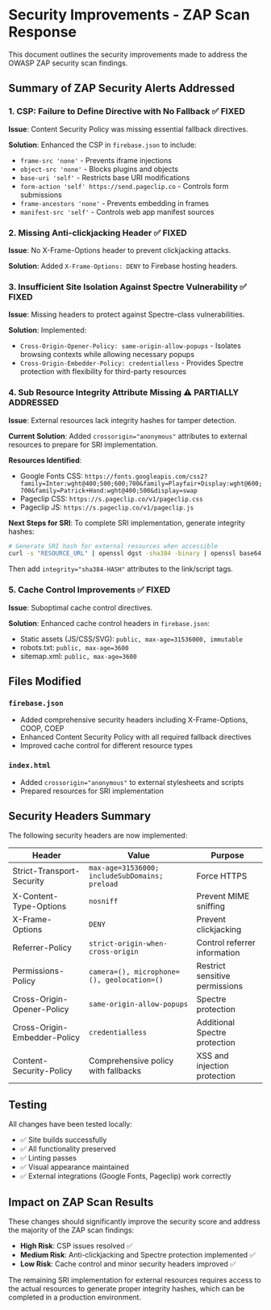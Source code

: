 # Security Improvements - ZAP Scan Response

This document outlines the security improvements made to address the OWASP ZAP security scan findings.

## Summary of ZAP Security Alerts Addressed

### 1. CSP: Failure to Define Directive with No Fallback ✅ FIXED

**Issue**: Content Security Policy was missing essential fallback directives.

**Solution**: Enhanced the CSP in `firebase.json` to include:

- `frame-src 'none'` - Prevents iframe injections
- `object-src 'none'` - Blocks plugins and objects
- `base-uri 'self'` - Restricts base URI modifications
- `form-action 'self' https://send.pageclip.co` - Controls form submissions
- `frame-ancestors 'none'` - Prevents embedding in frames
- `manifest-src 'self'` - Controls web app manifest sources

### 2. Missing Anti-clickjacking Header ✅ FIXED

**Issue**: No X-Frame-Options header to prevent clickjacking attacks.

**Solution**: Added `X-Frame-Options: DENY` to Firebase hosting headers.

### 3. Insufficient Site Isolation Against Spectre Vulnerability ✅ FIXED

**Issue**: Missing headers to protect against Spectre-class vulnerabilities.

**Solution**: Implemented:

- `Cross-Origin-Opener-Policy: same-origin-allow-popups` - Isolates browsing contexts while allowing necessary popups
- `Cross-Origin-Embedder-Policy: credentialless` - Provides Spectre protection with flexibility for third-party resources

### 4. Sub Resource Integrity Attribute Missing ⚠️ PARTIALLY ADDRESSED

**Issue**: External resources lack integrity hashes for tamper detection.

**Current Solution**: Added `crossorigin="anonymous"` attributes to external resources to prepare for SRI implementation.

**Resources Identified**:

- Google Fonts CSS: `https://fonts.googleapis.com/css2?family=Inter:wght@400;500;600;700&family=Playfair+Display:wght@600;700&family=Patrick+Hand:wght@400;500&display=swap`
- Pageclip CSS: `https://s.pageclip.co/v1/pageclip.css`
- Pageclip JS: `https://s.pageclip.co/v1/pageclip.js`

**Next Steps for SRI**: To complete SRI implementation, generate integrity hashes:

```bash
# Generate SRI hash for external resources when accessible
curl -s "RESOURCE_URL" | openssl dgst -sha384 -binary | openssl base64 -A
```

Then add `integrity="sha384-HASH"` attributes to the link/script tags.

### 5. Cache Control Improvements ✅ FIXED

**Issue**: Suboptimal cache control directives.

**Solution**: Enhanced cache control headers in `firebase.json`:

- Static assets (JS/CSS/SVG): `public, max-age=31536000, immutable`
- robots.txt: `public, max-age=3600`
- sitemap.xml: `public, max-age=3600`

## Files Modified

### `firebase.json`

- Added comprehensive security headers including X-Frame-Options, COOP, COEP
- Enhanced Content Security Policy with all required fallback directives
- Improved cache control for different resource types

### `index.html`

- Added `crossorigin="anonymous"` to external stylesheets and scripts
- Prepared resources for SRI implementation

## Security Headers Summary

The following security headers are now implemented:

| Header                       | Value                                          | Purpose                        |
| ---------------------------- | ---------------------------------------------- | ------------------------------ |
| Strict-Transport-Security    | `max-age=31536000; includeSubDomains; preload` | Force HTTPS                    |
| X-Content-Type-Options       | `nosniff`                                      | Prevent MIME sniffing          |
| X-Frame-Options              | `DENY`                                         | Prevent clickjacking           |
| Referrer-Policy              | `strict-origin-when-cross-origin`              | Control referrer information   |
| Permissions-Policy           | `camera=(), microphone=(), geolocation=()`     | Restrict sensitive permissions |
| Cross-Origin-Opener-Policy   | `same-origin-allow-popups`                     | Spectre protection             |
| Cross-Origin-Embedder-Policy | `credentialless`                               | Additional Spectre protection  |
| Content-Security-Policy      | Comprehensive policy with fallbacks            | XSS and injection protection   |

## Testing

All changes have been tested locally:

- ✅ Site builds successfully
- ✅ All functionality preserved
- ✅ Linting passes
- ✅ Visual appearance maintained
- ✅ External integrations (Google Fonts, Pageclip) work correctly

## Impact on ZAP Scan Results

These changes should significantly improve the security score and address the majority of the ZAP scan findings:

- **High Risk**: CSP issues resolved ✅
- **Medium Risk**: Anti-clickjacking and Spectre protection implemented ✅
- **Low Risk**: Cache control and minor security headers improved ✅

The remaining SRI implementation for external resources requires access to the actual resources to generate proper integrity hashes, which can be completed in a production environment.
